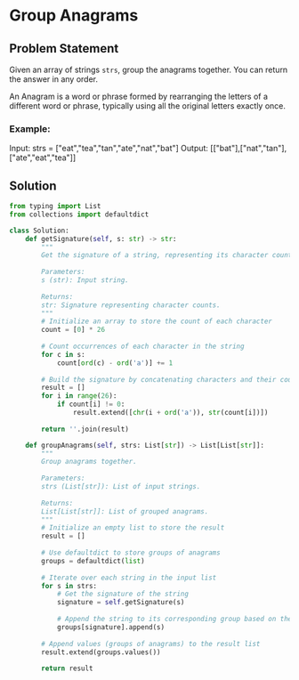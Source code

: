 # Group Anagrams

## Problem Statement

Given an array of strings `strs`, group the anagrams together. You can return the answer in any order.

An Anagram is a word or phrase formed by rearranging the letters of a different word or phrase, typically using all the original letters exactly once.

### Example:

Input: strs = ["eat","tea","tan","ate","nat","bat"]
Output: [["bat"],["nat","tan"],["ate","eat","tea"]]

## Solution

```python
from typing import List
from collections import defaultdict

class Solution:
    def getSignature(self, s: str) -> str:
        """
        Get the signature of a string, representing its character counts.
        
        Parameters:
        s (str): Input string.
        
        Returns:
        str: Signature representing character counts.
        """
        # Initialize an array to store the count of each character
        count = [0] * 26
        
        # Count occurrences of each character in the string
        for c in s:
            count[ord(c) - ord('a')] += 1
        
        # Build the signature by concatenating characters and their counts
        result = []
        for i in range(26):
            if count[i] != 0:
                result.extend([chr(i + ord('a')), str(count[i])])
        
        return ''.join(result)

    def groupAnagrams(self, strs: List[str]) -> List[List[str]]:
        """
        Group anagrams together.
        
        Parameters:
        strs (List[str]): List of input strings.
        
        Returns:
        List[List[str]]: List of grouped anagrams.
        """
        # Initialize an empty list to store the result
        result = []
        
        # Use defaultdict to store groups of anagrams
        groups = defaultdict(list)
        
        # Iterate over each string in the input list
        for s in strs:
            # Get the signature of the string
            signature = self.getSignature(s)
            
            # Append the string to its corresponding group based on the signature
            groups[signature].append(s)
        
        # Append values (groups of anagrams) to the result list
        result.extend(groups.values())
        
        return result

